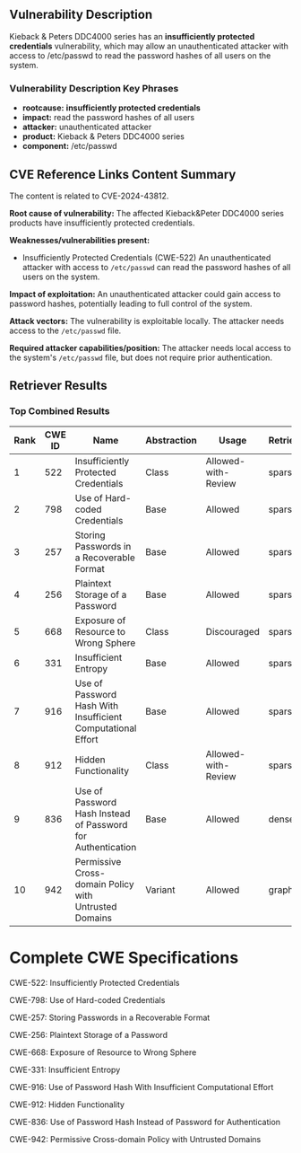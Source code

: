 ## Vulnerability Description
Kieback & Peters DDC4000 series has an **insufficiently protected credentials** vulnerability, which may allow an unauthenticated attacker with access to /etc/passwd to read the password hashes of all users on the system.

### Vulnerability Description Key Phrases
- **rootcause:** **insufficiently protected credentials**
- **impact:** read the password hashes of all users
- **attacker:** unauthenticated attacker
- **product:** Kieback & Peters DDC4000 series
- **component:** /etc/passwd

## CVE Reference Links Content Summary
The content is related to CVE-2024-43812.

**Root cause of vulnerability:**
The affected Kieback&Peter DDC4000 series products have insufficiently protected credentials.

**Weaknesses/vulnerabilities present:**
- Insufficiently Protected Credentials (CWE-522)
An unauthenticated attacker with access to `/etc/passwd` can read the password hashes of all users on the system.

**Impact of exploitation:**
An unauthenticated attacker could gain access to password hashes, potentially leading to full control of the system.

**Attack vectors:**
The vulnerability is exploitable locally. The attacker needs access to the `/etc/passwd` file.

**Required attacker capabilities/position:**
The attacker needs local access to the system's `/etc/passwd` file, but does not require prior authentication.

## Retriever Results

### Top Combined Results

| Rank | CWE ID | Name | Abstraction | Usage  | Retrievers | Individual Scores |
|------|--------|------|-------------|-------|------------|-------------------|
| 1 | 522 | Insufficiently Protected Credentials | Class | Allowed-with-Review | sparse | 0.280 |
| 2 | 798 | Use of Hard-coded Credentials | Base | Allowed | sparse | 0.230 |
| 3 | 257 | Storing Passwords in a Recoverable Format | Base | Allowed | sparse | 0.218 |
| 4 | 256 | Plaintext Storage of a Password | Base | Allowed | sparse | 0.215 |
| 5 | 668 | Exposure of Resource to Wrong Sphere | Class | Discouraged | sparse | 0.210 |
| 6 | 331 | Insufficient Entropy | Base | Allowed | sparse | 0.206 |
| 7 | 916 | Use of Password Hash With Insufficient Computational Effort | Base | Allowed | sparse | 0.204 |
| 8 | 912 | Hidden Functionality | Class | Allowed-with-Review | sparse | 0.203 |
| 9 | 836 | Use of Password Hash Instead of Password for Authentication | Base | Allowed | dense | 0.582 |
| 10 | 942 | Permissive Cross-domain Policy with Untrusted Domains | Variant | Allowed | graph | 0.002 |



# Complete CWE Specifications

CWE-522: Insufficiently Protected Credentials

CWE-798: Use of Hard-coded Credentials

CWE-257: Storing Passwords in a Recoverable Format

CWE-256: Plaintext Storage of a Password

CWE-668: Exposure of Resource to Wrong Sphere

CWE-331: Insufficient Entropy

CWE-916: Use of Password Hash With Insufficient Computational Effort

CWE-912: Hidden Functionality

CWE-836: Use of Password Hash Instead of Password for Authentication

CWE-942: Permissive Cross-domain Policy with Untrusted Domains
